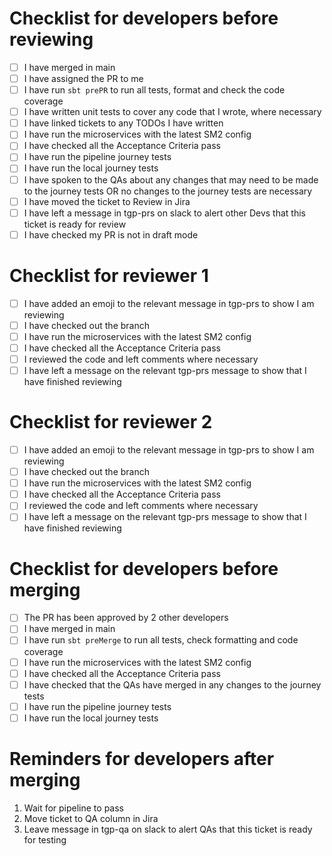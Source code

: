 # Checklist for developers before reviewing
- [ ] I have merged in main
- [ ] I have assigned the PR to me
- [ ] I have run `sbt prePR` to run all tests, format and check the code coverage
- [ ] I have written unit tests to cover any code that I wrote, where necessary
- [ ] I have linked tickets to any TODOs I have written
- [ ] I have run the microservices with the latest SM2 config
- [ ] I have checked all the Acceptance Criteria pass
- [ ] I have run the pipeline journey tests
- [ ] I have run the local journey tests
- [ ] I have spoken to the QAs about any changes that may need to be made to the journey tests OR no changes to the journey tests are necessary
- [ ] I have moved the ticket to Review in Jira
- [ ] I have left a message in tgp-prs on slack to alert other Devs that this ticket is ready for review
- [ ] I have checked my PR is not in draft mode

# Checklist for reviewer 1
- [ ] I have added an emoji to the relevant message in tgp-prs to show I am reviewing
- [ ] I have checked out the branch
- [ ] I have run the microservices with the latest SM2 config
- [ ] I have checked all the Acceptance Criteria pass
- [ ] I reviewed the code and left comments where necessary
- [ ] I have left a message on the relevant tgp-prs message to show that I have finished reviewing

# Checklist for reviewer 2
- [ ] I have added an emoji to the relevant message in tgp-prs to show I am reviewing
- [ ] I have checked out the branch
- [ ] I have run the microservices with the latest SM2 config
- [ ] I have checked all the Acceptance Criteria pass
- [ ] I reviewed the code and left comments where necessary
- [ ] I have left a message on the relevant tgp-prs message to show that I have finished reviewing

# Checklist for developers before merging
- [ ] The PR has been approved by 2 other developers
- [ ] I have merged in main
- [ ] I have run `sbt preMerge` to run all tests, check formatting and code coverage
- [ ] I have run the microservices with the latest SM2 config
- [ ] I have checked all the Acceptance Criteria pass
- [ ] I have checked that the QAs have merged in any changes to the journey tests
- [ ] I have run the pipeline journey tests
- [ ] I have run the local journey tests

# Reminders for developers after merging
1. Wait for pipeline to pass
2. Move ticket to QA column in Jira
3. Leave message in tgp-qa on slack to alert QAs that this ticket is ready for testing

